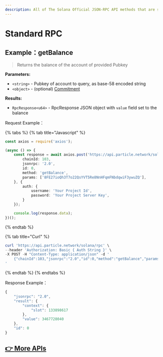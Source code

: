 ```yaml
---
description: All of The Solana Official JSON-RPC API methods that are supported.
---
```


# Standard RPC

## Example：getBalance

> Returns the balance of the account of provided Pubkey

**Parameters:**

* `<string>` - Pubkey of account to query, as base-58 encoded string
* `<object>` - (optional) [Commitment](https://docs.solana.com/developing/clients/jsonrpc-api#configuring-state-commitment)

**Results:**

* `RpcResponse<u64>` - RpcResponse JSON object with `value` field set to the balance

Request Example：

{% tabs %}
{% tab title="Javascript" %}
```typescript
const axios = require('axios');

(async () => {
    const response = await axios.post('https://api.particle.network/solana/rpc', {
        chainId: 103,
        jsonrpc: '2.0',
        id: 0,
        method: 'getBalance',
        params: ['8FE27ioQh3T7o22QsYVT5Re8NnHFqmFNbdqwiF3ywuZQ'],
    }, {
        auth: {
            username: 'Your Project Id',
            password: 'Your Project Server Key',
        }
    });

    console.log(response.data);
})();
```
{% endtab %}

{% tab title="Curl" %}
```powershell
curl 'https://api.particle.network/solana/rpc' \
--header 'Authorization: Basic { Auth String }' \
-X POST -H "Content-Type: application/json" -d '
    {"chainId":103,"jsonrpc":"2.0","id":0,"method":"getBalance","params":["8FE27ioQh3T7o22QsYVT5Re8NnHFqmFNbdqwiF3ywuZQ"]}
'
```
{% endtab %}
{% endtabs %}

Response Example：

```typescript
{
    "jsonrpc": "2.0",
    "result": {
        "context": {
            "slot": 133898617
        },
        "value": 3467728040
    },
    "id": 0
}
```

## [👉 ](https://particle.network/#login)[More APIs](https://docs.solana.com/developing/clients/jsonrpc-api)
